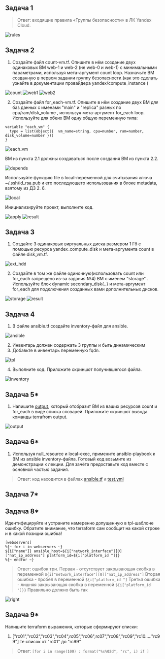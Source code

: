 ## Задача 1

>Ответ: входящие правила «Группы безопасности» в ЛК Yandex Cloud.

![rules](task1/in_rules.png)

## Задача 2

1. Создайте файл count-vm.tf. Опишите в нём создание двух одинаковых ВМ web-1 и web-2 (не web-0 и web-1) с минимальными параметрами, используя мета-аргумент count loop. Назначьте ВМ созданную в первом задании группу безопасности.(как это сделать узнайте в документации провайдера yandex/compute_instance )

![count](task2/count.png)
![web1](task2/web1_group.png)
![web2](task2/web2_group.png)

2. Создайте файл for_each-vm.tf. Опишите в нём создание двух ВМ для баз данных с именами "main" и "replica" разных по cpu/ram/disk_volume , используя мета-аргумент for_each loop. Используйте для обеих ВМ одну общую переменную типа:

```
variable "each_vm" {
  type = list(object({  vm_name=string, cpu=number, ram=number, disk_volume=number }))
}
```

![each_vm](task2/each_vm.png)

ВМ из пункта 2.1 должны создаваться после создания ВМ из пункта 2.2.

![depends](task2/depends.png)

Используйте функцию file в local-переменной для считывания ключа ~/.ssh/id_rsa.pub и его последующего использования в блоке metadata, взятому из ДЗ 2. 6.

![local](task2/local.png)

Инициализируйте проект, выполните код.

![apply](task2/apply.png)
![result](task2/result.png)

## Задача 3

1. Создайте 3 одинаковых виртуальных диска размером 1 Гб с помощью ресурса yandex_compute_disk и мета-аргумента count в файле disk_vm.tf.

![ext_hdd](task3/ext_hdd.png)

2. Создайте в том же файле одиночную(использовать count или for_each запрещено из-за задания №4) ВМ c именем "storage" . Используйте блок dynamic secondary_disk{..} и мета-аргумент for_each для подключения созданных вами дополнительных дисков.

![storage](task3/storage.png)
![result](task3/apply.png)

## Задача 4

1. В файле ansible.tf создайте inventory-файл для ansible.

![ansible](task4/ansible.png)

2. Инвентарь должен содержать 3 группы и быть динамическим
3. Добавьте в инвентарь переменную fqdn.

![tpl](task4/tpl.png)

4. Выполните код. Приложите скриншот получившегося файла.

![inventory](task4/inventory.png)

## Задача 5*

1. Напишите [output](./src/output.tf), который отобразит ВМ из ваших ресурсов count и for_each в виде списка словарей. Приложите скриншот вывода команды terrafrom output.

![output](task5/output.png)

## Задача 6*

1. Используя null_resource и local-exec, примените ansible-playbook к ВМ из ansible inventory-файла. Готовый код возьмите из демонстрации к лекции. Для зачёта предоставьте код вместе с основной частью задания.

>Ответ: код находится в файлах [ansible.tf](./src/ansible.tf) и [test.yml](./src/test.yml)

## Задача 7*

## Задача 8*

Идентифицируйте и устраните намеренно допущенную в tpl-шаблоне ошибку. Обратите внимание, что terraform сам сообщит на какой строке и в какой позиции ошибка!
```
[webservers]
%{~ for i in webservers ~}
${i["name"]} ansible_host=${i["network_interface"][0]["nat_ip_address"] platform_id=${i["platform_id "]}}
%{~ endfor ~}
```

>Ответ: ошибок три. Первая - отсутствует закрывающая скобка в переменной
`${i["network_interface"][0]["nat_ip_address"]`
>Вторая ошибка - пробел в переменной `${i["platform_id "]`
>Третья ошибка - лишняя закрывающая скобка в переменной `${i["platform_id "]}}`
>Правильно должно быть так

![right](task8/right.png)

## Задача 9*

Напишите terraform выражения, которые сформируют списки:

1. ["rc01","rc02","rc03","rc04",rc05","rc06",rc07","rc08","rc09","rc10....."rc99"] те список от "rc01" до "rc99"

>Ответ: `[for i in range(100) : format("%s%02d", "rc", i) if ]`


